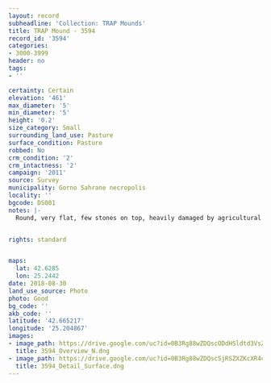 ```yaml
---
layout: record
subheadline: 'Collection: TRAP Mounds'
title: TRAP Mound - 3594
record_id: '3594'
categories:
- 3000-3999
header: no
tags:
- ''

certainty: Certain
elevation: '461'
max_diameter: '5'
min_diameter: '5'
height: '0.2'
size_category: Small
surrounding_land_use: Pasture
surface_condition: Pasture
robbed: No
crm_condition: '2'
crm_intactness: '2'
campaign: '2011'
source: Survey
municipality: Gorno Sahrane necropolis
locality: ''
bgcode: DS001
notes: |-
  Round, very flat, few stones on top, heavily damaged by agricultural activity.


rights: standard


maps:
  lat: 42.6285
  lon: 25.2442
date: 2018-08-30
land_use_source: Photo
photo: Good
bg_code: ''
akb_code: ''
latitude: '42.665217'
longitude: '25.204867'
images:
- image_path: https://drive.google.com/uc?id=0B3Rg88wZDQscODdHSldtd3VsZWs
  title: 3594_Overview_N.dng
- image_path: https://drive.google.com/uc?id=0B3Rg88wZDQscSjRSZXZKcXR4cXM
  title: 3594_Detail_Surface.dng
---
```

